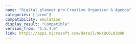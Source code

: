 ```yaml
---
name: "Digital planner pro-Creative Organizer & Agenda"
categories: ['prod']
compatibility: emulation
display_result: "Compatible"
version_from: "1.5.4.0"
link: https://apps.microsoft.com/detail/9NXBC6LW30HR
---
```

